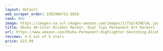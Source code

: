 ```yaml
---
layout: default 
﻿web_scraper_order: 1582906751-6810
rank: #92
image: https://images-na.ssl-images-amazon.com/images/I/71ql42NElAL.jpg
title: Ohuhu 40-Color Alcohol Marker, Dual Tips Permanent Art Markers for Kids, Highlighter Pen…
url: https://www.amazon.com/Ohuhu-Permanent-Highlighter-Sketching-Alcohol-based/dp/B01H1NV1RE/ref=zg_mw_office-products_92?_encoding=UTF8&psc=1&refRID=Y9VNBM18FDP0BQYNCJ3S
reviews: 4.6 out of 5 stars
price: $23.99 
---
```

